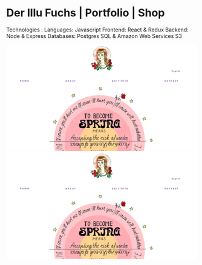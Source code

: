 # Der Illu Fuchs | Portfolio | Shop

Technologies :
  Languages: Javascript
  Frontend: React & Redux
  Backend: Node & Express
  Databases: Postgres SQL & Amazon Web Services S3

 <img src="/public/images/homepagefox.png" />
 <a><img src="/public/images/homepagefox.png" /></a>
